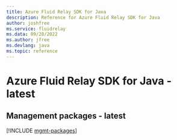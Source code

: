 ```yaml
---
title: Azure Fluid Relay SDK for Java
description: Reference for Azure Fluid Relay SDK for Java
author: joshfree
ms.service: fluidrelay
ms.data: 09/28/2022
ms.author: jfree
ms.devlang: java
ms.topic: reference
---
```

# Azure Fluid Relay SDK for Java - latest

## Management packages - latest
[!INCLUDE [mgmt-packages](fluid-relay-mgmt-index.md)]